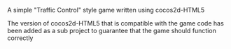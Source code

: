 A simple "Traffic Control" style game written using cocos2d-HTML5

The version of cocos2d-HTML5 that is compatible with the game code has been added as a sub project to guarantee that the game should function correctly
